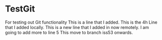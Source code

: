 # TestGit
For testing out Git functionality
This is a line that I added.
This is the 4h Line that I added locally.
This is a new line that I added in now remotely. I am going to add more to line 5
This move to branch iss53 onwards.

